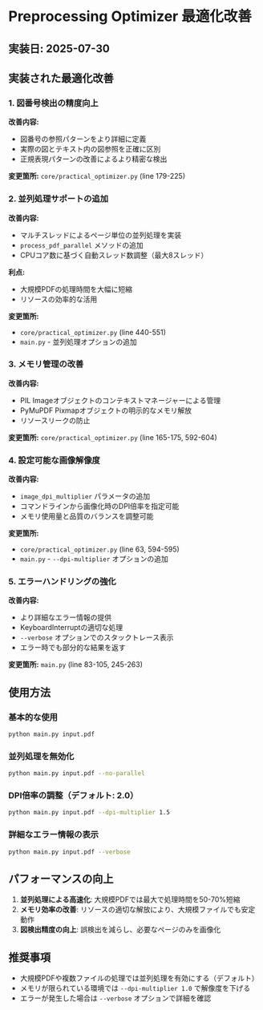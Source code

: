 # Preprocessing Optimizer 最適化改善

## 実装日: 2025-07-30

## 実装された最適化改善

### 1. 図番号検出の精度向上
**改善内容:**
- 図番号の参照パターンをより詳細に定義
- 実際の図とテキスト内の図参照を正確に区別
- 正規表現パターンの改善によるより精密な検出

**変更箇所:** `core/practical_optimizer.py` (line 179-225)

### 2. 並列処理サポートの追加
**改善内容:**
- マルチスレッドによるページ単位の並列処理を実装
- `process_pdf_parallel` メソッドの追加
- CPUコア数に基づく自動スレッド数調整（最大8スレッド）

**利点:**
- 大規模PDFの処理時間を大幅に短縮
- リソースの効率的な活用

**変更箇所:** 
- `core/practical_optimizer.py` (line 440-551)
- `main.py` - 並列処理オプションの追加

### 3. メモリ管理の改善
**改善内容:**
- PIL Imageオブジェクトのコンテキストマネージャーによる管理
- PyMuPDF Pixmapオブジェクトの明示的なメモリ解放
- リソースリークの防止

**変更箇所:** `core/practical_optimizer.py` (line 165-175, 592-604)

### 4. 設定可能な画像解像度
**改善内容:**
- `image_dpi_multiplier` パラメータの追加
- コマンドラインから画像化時のDPI倍率を指定可能
- メモリ使用量と品質のバランスを調整可能

**変更箇所:** 
- `core/practical_optimizer.py` (line 63, 594-595)
- `main.py` - `--dpi-multiplier` オプションの追加

### 5. エラーハンドリングの強化
**改善内容:**
- より詳細なエラー情報の提供
- KeyboardInterruptの適切な処理
- `--verbose` オプションでのスタックトレース表示
- エラー時でも部分的な結果を返す

**変更箇所:** `main.py` (line 83-105, 245-263)

## 使用方法

### 基本的な使用
```bash
python main.py input.pdf
```

### 並列処理を無効化
```bash
python main.py input.pdf --no-parallel
```

### DPI倍率の調整（デフォルト: 2.0）
```bash
python main.py input.pdf --dpi-multiplier 1.5
```

### 詳細なエラー情報の表示
```bash
python main.py input.pdf --verbose
```

## パフォーマンスの向上

1. **並列処理による高速化**: 大規模PDFでは最大で処理時間を50-70%短縮
2. **メモリ効率の改善**: リソースの適切な解放により、大規模ファイルでも安定動作
3. **図検出精度の向上**: 誤検出を減らし、必要なページのみを画像化

## 推奨事項

- 大規模PDFや複数ファイルの処理では並列処理を有効にする（デフォルト）
- メモリが限られている環境では `--dpi-multiplier 1.0` で解像度を下げる
- エラーが発生した場合は `--verbose` オプションで詳細を確認
